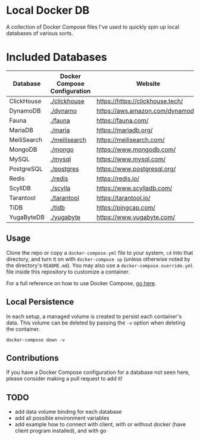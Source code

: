 # Local Docker DB

A collection of Docker Compose files I've used to quickly spin up local databases of various sorts.

# Included Databases

Database    | Docker Compose Configuration    | Website
----------- | ------------------------------- | ----------------------------------
ClickHouse  | [./clickhouse](./clickhouse)    | <https://https://clickhouse.tech/>
DynamoDB    | [./dynamo](./dynamo/)           | <https://aws.amazon.com/dynamodb/>
Fauna       | [./fauna](./fauna/)             | <https://fauna.com/>
MariaDB     | [./maria](./maria/)             | <https://mariadb.org/>
MeiliSearch | [./meilisearch](./meilisearch/) | <https://meilisearch.com/>
MongoDB     | [./mongo](./mongo/)             | <https://www.mongodb.com/>
MySQL       | [./mysql](./mysql/)             | <https://www.mysql.com/>
PostgreSQL  | [./postgres](./postgres/)       | <https://www.postgresql.org/>
Redis       | [./redis](./redis/)             | <https://redis.io/>
ScyllDB     | [./scylla](./scylla)            | <https://www.scylladb.com/>
Tarantool   | [./tarantool](./tarantool/)     | <https://tarantool.io/>
TiDB        | [./tidb](./tidb/)               | <https://pingcap.com/>
YugaByteDB  | [./yugabyte](./yugabyte)        | <https://www.yugabyte.com/>

## Usage

Clone the repo or copy a `docker-compose.yml` file to your system, `cd` into that directory, and turn it on with `docker-compose up` (unless otherwise noted by the directory's `README.md`). You may also use a `docker-compose.override.yml` file inside this repository to customize a container.

For a full reference on how to use Docker Compose, [go here](https://docs.docker.com/compose/reference/).

## Local Persistence

In each setup, a managed volume is created to persist each container's data. This volume can be deleted by passing the `-v` option when deleting the container.

```
docker-compose down -v
```

## Contributions

If you have a Docker Compose configuration for a database not seen here, please consider making a pull request to add it!

## TODO

- add data volume binding for each database
- add all possible environment variables
- add example how to connect with client, with or without docker (have client program installed), and with go
